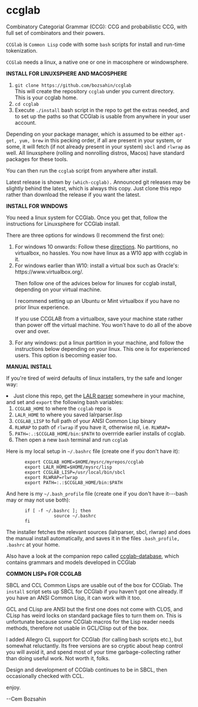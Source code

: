 # ccglab
Combinatory Categorial Grammar (CCG): CCG and probabilistic CCG, with full set of  combinators and their powers.

<code>CCGlab</code> is <code>Common Lisp</code> code with some <code>bash</code> scripts for install and run-time tokenization. 

<code>CCGlab</code> needs a linux, a native one or one in macosphere or windowsphere. 

<b>INSTALL FOR LINUXSPHERE AND MACOSPHERE</b>

<a name="install">
           
<ol>
<li> <code>git clone https://github.com/bozsahin/ccglab</code>
<br>This will create the repository <code>ccglab</code> under you current directory.
<br>This is your ccglab home.
<li> <code>cd ccglab</code>
<li> Execute <code>./install</code> bash script in the repo to get the extras needed, and to set up the paths so that CCGlab is usable from anywhere in your user account. <br>
</ol>

Depending on your package manager, which is assumed to be either <code>apt-get, yum, brew</code> in this pecking order, if all are present in your system,
or some, it will fetch (if not already present in your system) <code>sbcl</code> and <code>rlwrap</code> as well. All linuxsphere (rolling and nonrolling distros, Macos) have standard packages for these tools. 

You can then run the <code>ccglab</code> script from anywhere after install.

Latest release is shown by <code>(which-ccglab).</code> Announced git releases may be slightly behind the latest,
which is always this copy. Just clone this repo rather than download the release if you want the latest.

<b>INSTALL FOR WINDOWS</b>

You need a linux system for CCGlab. Once you get that, follow the instructions for Linuxsphere for CCGlab install.

There are three options for windows (I recommend the first one):

<ol>
<li> For windows 10 onwards: Follow these <a href="docs/windows10-directions.md">directions</a>. No partitions, no virtualbox, no hassles. You now have linux as a W10 app with ccglab in it.
<li> For windows earlier than W10: install a virtual box such as Oracle's: https://www.virtualbox.org/.

Then follow one of the advices below for linuxes for ccglab install, depending on your virtual machine.

I recommend setting up an Ubuntu or Mint virtualbox if you have no prior linux experience.

If you use CCGLAB from a virtualbox, save your machine state rather than power off the virtual machine.
You won't have to do all of the above over and over.

<li>For any windows: put a linux partition in your machine, and follow the instructions below
depending on your linux. This one is for experienced users. This option is becoming easier too.
</ol>


<B>MANUAL INSTALL</B>

If you're tired of weird defaults of linux installers, try the safe and longer way:


<li> Just clone this repo, get the <a href="http://web.science.mq.edu.au/~mjohnson/code/lalrparser.lisp">LALR parser</a>
somewhere in your machine, and set and <code>export</code> the following bash variables:
<ol>
<li><code>CCGLAB_HOME</code> to where the <code>ccglab</code> repo is
<li><code>LALR_HOME</code> to where you saved lalrparser.lisp
<li><code>CCGLAB_LISP</code> to full path of your ANSI Common Lisp binary
<li><code>RLWRAP</code> to path of <code>rlwrap</code> if you have it, otherwise nil, i.e. <code>RLWRAP=</code>
<li><code>PATH=:.:$CCGLAB_HOME/bin:$PATH</code> to overrride earlier installs of ccglab.
<li> Then open a new <code>bash</code> terminal and run <code>ccglab</code>
</ol>

Here is my local setup in <code>~/.bashrc</code> file (create one if you don't have it):

           export CCGLAB_HOME=$HOME/mysrc/myrepos/ccglab
           export LALR_HOME=$HOME/mysrc/lisp
           export CCGLAB_LISP=/usr/local/bin/sbcl
           export RLWRAP=rlwrap
           export PATH=:.:$CCGLAB_HOME/bin:$PATH 
           
And here is my <code>~/.bash_profile</code> file (create one if you don't have it---bash may or may not use both):

           if [ -f ~/.bashrc ]; then
                      source ~/.bashrc
           fi

The installer fetches the relevant sources (lalrparser, sbcl, rlwrap) and does the manual install automatically, and saves it in the files <code>.bash_profile, .bashrc</code> at your home.

Also have a look at the companion repo called <a href="https://github.com/bozsahin/ccglab-database">ccglab-database</a>, which contains grammars and models developed in CCGlab

<B>COMMON LISPs FOR CCGLAB</B>

SBCL and CCL Common Lisps are usable out of the box for CCGlab. The <code>install</code> script sets up SBCL for CCGlab if you haven't got one already. If you have an ANSI Common Lisp, it can work with it too.

GCL and CLisp are ANSI but the first one does not come with CLOS, and CLisp has weird locks on standard package files to turn them on. This is unfortunate because some CCGlab macros
for the Lisp reader needs methods, therefore not usable in GCL/Clisp out of the box.

I added Allegro CL support for CCGlab (for calling bash scripts etc.), but somewhat reluctantly. Its free versions are so cryptic about heap control 
you will avoid it, and spend most of your time garbage-collecting rather than doing useful work. Not worth it, folks.

Design and development of CCGlab continues to be in SBCL, then occasionally checked with CCL. 

enjoy.

--Cem Bozsahin
